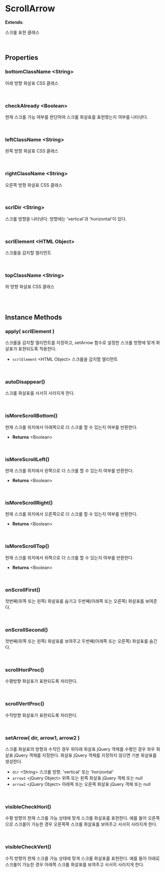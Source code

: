 # ScrollArrow
**Extends**:

스크롤 표현 클래스

<br/>

## Properties


### bottomClassName \<String>

아래 방향 화살표 CSS 클래스

<br/>

### checkAlready \<Boolean>

현재 스크롤 가능 여부를 판단하여 스크롤 화살표를 표현했는지 여부를 나타낸다.

<br/>

### leftClassName \<String>

왼쪽 방향 화살표 CSS 클래스

<br/>

### rightClassName \<String>

오른쪽 방향 화살표 CSS 클래스

<br/>

### scrlDir \<String>

스크롤 방향을 나타낸다. 방향에는 'vertical'과 'horizontal'이 있다.

<br/>

### scrlElement \<HTML Object>

스크롤을 감지할 엘리먼트

<br/>

### topClassName \<String>

위 방향 화살표 CSS 클래스

<br/>
<br/>

## Instance Methods

### apply( scrlElement )

스크롤을 감지할 엘리먼트를 지정하고, setArrow 함수로 설정한 스크롤 방향에 맞게 화살표가 표현되도록 적용한다.

- `scrlElement` \<HTML Object> 스크롤을 감지할 엘리먼트

<br/>

### autoDisappear()

스크롤 화살표를 서서히 사라지게 한다.

<br/>

### isMoreScrollBottom()

현재 스크롤 위치에서 아래쪽으로 더 스크롤 할 수 있는지 여부를 반환한다.

- **Returns** \<Boolean>

<br/>

### isMoreScrollLeft()

현재 스크롤 위치에서 왼쪽으로 더 스크롤 할 수 있는지 여부를 반환한다.

- **Returns** \<Boolean>

<br/>

### isMoreScrollRight()

현재 스크롤 위치에서 오른쪽으로 더 스크롤 할 수 있는지 여부를 반환한다.

- **Returns** \<Boolean>

<br/>

### isMoreScrollTop()

현재 스크롤 위치에서 위쪽으로 더 스크롤 할 수 있는지 여부를 반환한다.

- **Returns** \<Boolean>

<br/>

### onScrollFirst()

첫번째(위쪽 또는 왼쪽) 화살표를 숨기고 두번째(아래쪽 또는 오른쪽) 화살표를 보여준다.

<br/>

### onScrollSecond()

첫번째(위쪽 또는 왼쪽) 화살표를 보여주고 두번째(아래쪽 또는 오른쪽) 화살표를 숨긴다.

<br/>

### scrollHoriProc()

수평방향 화살표가 표현되도록 처리한다.

<br/>

### scrollVertProc()

수직방향 화살표가 표현되도록 처리한다.

<br/>

### setArrow( dir, arrow1, arrow2 )

스크롤 화살표의 방향과 수직인 경우 위아래 화살표 jQuery 객체를 수평인 경우 좌우 화살표 jQuery 객체를 지정한다. 화살표 jQuery 객체를 지정하지 않으면 기본 화살표를 생성한다.

- `dir` \<String> 스크롤 방향. 'vertical' 또는 'horizontal'
- `arrow1` \<jQuery Object> 위쪽 또는 왼쪽 화살표 jQuery 객체 또는 null
- `arrow2` \<jQuery Object> 아래쪽 또는 오른쪽 화살표 jQuery 객체 또는 null

<br/>

### visibleCheckHori()

수평 방향의 현재 스크롤 가능 상태에 맞게 스크롤 화살표를 표현한다. 예를 들어 오른쪽으로 스크롤이 가능한 경우 오른쪽쪽 스크롤 화살표를 보여주고 서서히 사라지게 한다.

<br/>

### visibleCheckVert()

수직 방향의 현재 스크롤 가능 상태에 맞게 스크롤 화살표를 표현한다. 예를 들어 아래로 스크롤이 가능한 경우 아래쪽 스크롤 화살표를 보여주고 서서히 사라지게 한다.

<br/>
<br/>
